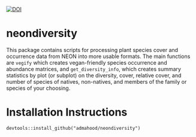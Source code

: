 [![DOI](https://zenodo.org/badge/268667267.svg)](https://zenodo.org/badge/latestdoi/268667267)

# neondiversity

This package contains scripts for processing plant species cover and occurrence data from NEON into more usable formats. The main functions are `vegify` which creates vegan-friendly species occurrence and abundance matrices, and `get_diversity_info`, which creates summary statistics by plot (or subplot) on the diversity, cover, relative cover, and number of species of natives, non-natives, and members of the family or species of your choosing.

# Installation Instructions

`devtools::install_github("admahood/neondiversity")`


